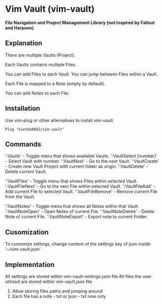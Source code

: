 # Vim Vault (vim-vault)

**File Navigation and Project Management Library (not inspired by Fallout and Harpoon)**


## Explanation

There are multiple Vaults (Project).

Each Vaults contains multiple Files.

You can add Files to each Vault. You can jump between Files within a Vault.

Each File is mapped to a Note (empty by default). 

You can add Notes to each File.


## Installation
Use vim-plug or other alternatives to install vim-vault.

```text
Plug 'kietdo0602/vim-vault'
```


## Commands 

':Vaults' - Toggle menu that shows available Vaults.
':VaultSelect [number]' - Select Vault with number.
':VaultNext' - Go to the next Vault.
':VaultCreate' - Create new Vault Project with current folder as origin.
':VaultDelete' - Delete current Vault.

':VaultFiles' - Toggle menu that shows Files within selected Vault.
':VaultFileNext' - Go to the next File within selected Vault.
':VaultFileAdd' - Add current File to selected Vault.
':VaultFileRemove' - Remove current File from the Vault.

':VaultNotes' - Toggle menu that shows all Notes within that Vault.
':VaultNoteOpen' - Open Notes of current File.
':VaultNoteDelete' - Delete Note of current File.
':VaultNoteExport' - Export note to current Folder.



## Cusomization
To customize settings, change content of the settings key of json inside '~/vim-vault.json'



## Implementation
All settings are stored within vim-vault-settings.json file
All files the user utilized are stored within vim-vault.json file

1. Allow storing files paths and jumping around
2. Each file has a note - txt or json - txt now only


